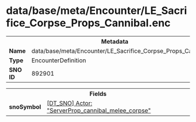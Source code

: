 <h1>data/base/meta/Encounter/LE_Sacrifice_Corpse_Props_Cannibal.enc</h1><table><tr><th colspan="100%">Metadata</th></tr><tr><td><b>Name</b></td><td>data/base/meta/Encounter/LE_Sacrifice_Corpse_Props_Cannibal.enc</td></tr><tr><td><b>Type</b></td><td>EncounterDefinition</td></tr><tr><td><b>SNO ID</b></td><td>892901</td></tr></table>

<table><tr><th colspan="100%">Fields</th></tr><tr><td><b>snoSymbol</b></td><td><a href="..\Actor\ServerProp_cannibal_melee_corpse.acr.md">[DT_SNO] Actor: "ServerProp_cannibal_melee_corpse"</a></td></tr></table>

